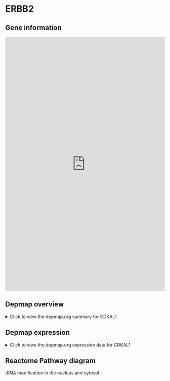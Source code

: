 <h1>ERBB2</h1>

<h2>Gene information</h2>
<iframe src="https://depmap.org/portal/gene/CDKAL1?tab=about" style="border:none;width:100%;height:800px"></iframe>

<h2>Depmap overview</h2>
<details>
  <summary>Click to view the depmap.org summary for CDKAL1</summary>
  <iframe src="https://depmap.org/portal/gene/CDKAL1?tab=overview" style="border:none;width:100%;height:800px"></iframe>
</details>

<h2>Depmap expression</h2>
<details>
  <summary>Click to view the depmap.org expression data for CDKAL1</summary>
  <iframe src="https://depmap.org/portal/gene/CDKAL1?tab=characterization" style="border:none;width:100%;height:800px"></iframe>
</details>



<h2>Reactome Pathway diagram</h2>
tRNA modification in the nucleus and cytosol
<div id="diagramHolder"></div>

<script>
    //Creating the Reactome Diagram widget
    //Take into account a proxy needs to be set up in your server side pointing to www.reactome.org
    function onReactomeDiagramReady(){  //This function is automatically called when the widget code is ready to be used
        var diagram = Reactome.Diagram.create({
            "placeHolder" : "diagramHolder",
            "width" : 900,
            "height" : 500
        });

        //Initialising it to the "Hemostasis" pathway
        diagram.loadDiagram("R-HSA-6782315");

        //Adding different listeners

        diagram.onDiagramLoaded(function (loaded) {
            console.info("Loaded ", loaded);
            diagram.flagItems("BAD");
	    diagram.flagItems("Q92934");
            if (loaded == "R-HSA-6782315") diagram.selectItem("R-HSA-6782315");
        });

     }
</script>



